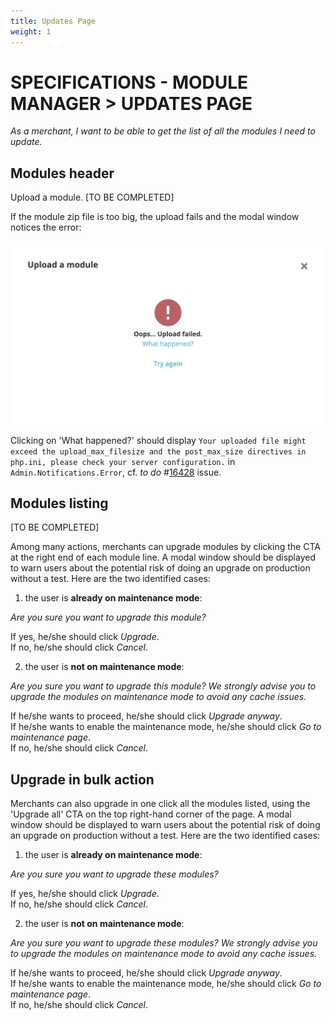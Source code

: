 ```yaml
---
title: Updates Page
weight: 1
---
```

# **SPECIFICATIONS - MODULE MANAGER > UPDATES PAGE**


_As a merchant, I want to be able to get the list of all the modules I need to update._

## Modules header

Upload a module. [TO BE COMPLETED]

If the module zip file is too big, the upload fails and the modal window notices the error:

![Module upload failed](/img/Module-upload-failed-modal.png)

Clicking on 'What happened?' should display `Your uploaded file might exceed the upload_max_filesize and the post_max_size directives in php.ini, please check your server configuration.` in `Admin.Notifications.Error`, cf. _to do_ #[16428](https://github.com/PrestaShop/PrestaShop/issues/16428) issue.


## Modules listing

[TO BE COMPLETED]

Among many actions, merchants can upgrade modules by clicking the CTA at the right end of each module line. A modal window should be displayed to warn users about the potential risk of doing an upgrade on production without a test. Here are the two identified cases:

1. the user is **already on maintenance mode**:

_Are you sure you want to upgrade this module?_

If yes, he/she should click _Upgrade_.</br>
If no, he/she should click _Cancel_.

2. the user is **not on maintenance mode**:

_Are you sure you want to upgrade this module? We strongly advise you to upgrade the modules on maintenance mode to avoid any cache issues._

If he/she wants to proceed, he/she should click _Upgrade anyway_.</br>
If he/she wants to enable the maintenance mode, he/she should click _Go to maintenance page_.</br>
If no, he/she should click _Cancel_.


## Upgrade in bulk action

Merchants can also upgrade in one click all the modules listed, using the 'Upgrade all' CTA on the top right-hand corner of the page. A modal window should be displayed to warn users about the potential risk of doing an upgrade on production without a test. Here are the two identified cases:

1. the user is **already on maintenance mode**:

_Are you sure you want to upgrade these modules?_

If yes, he/she should click _Upgrade_.</br>
If no, he/she should click _Cancel_.

2. the user is **not on maintenance mode**:

_Are you sure you want to upgrade these modules? We strongly advise you to upgrade the modules on maintenance mode to avoid any cache issues._

If he/she wants to proceed, he/she should click _Upgrade anyway_.</br>
If he/she wants to enable the maintenance mode, he/she should click _Go to maintenance page_.</br>
If no, he/she should click _Cancel_.



